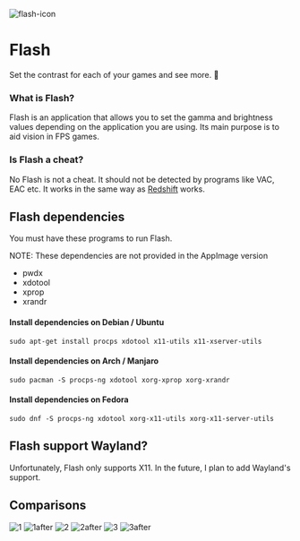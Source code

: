 ![flash-icon](https://user-images.githubusercontent.com/59766830/192894812-4a9eff37-14c2-4ade-9dac-c825f88c1905.png)
# Flash
Set the contrast for each of your games and see more. 👀

### What is Flash?

Flash is an application that allows you to set the gamma and brightness values depending on the application you are
using. Its main purpose is to aid vision in FPS games.

### Is Flash a cheat?

No Flash is not a cheat. It should not be detected by programs like VAC, EAC etc. It works in the same way
as [Redshift](https://github.com/jonls/redshift)
works.

## Flash dependencies

You must have these programs to run Flash.

NOTE: These dependencies are not provided in the AppImage version

* pwdx
* xdotool
* xprop
* xrandr

#### Install dependencies on Debian / Ubuntu

`sudo apt-get install procps xdotool x11-utils x11-xserver-utils`

#### Install dependencies on Arch / Manjaro

`sudo pacman -S procps-ng xdotool xorg-xprop xorg-xrandr`

#### Install dependencies on Fedora

`sudo dnf -S procps-ng xdotool xorg-x11-utils xorg-x11-server-utils`

## Flash support Wayland?

Unfortunately, Flash only supports X11. In the future, I plan to add Wayland's support.

## Comparisons
![1](https://user-images.githubusercontent.com/59766830/187566430-09aca250-65aa-4ba5-a38b-127670b08ec8.jpg)
![1after](https://user-images.githubusercontent.com/59766830/187566446-062c9179-a779-478b-a968-6a83aec5de14.jpg)
![2](https://user-images.githubusercontent.com/59766830/187566453-c5d9d6ea-74be-4d9f-98f5-9ea48fce7a0e.jpg)
![2after](https://user-images.githubusercontent.com/59766830/187566466-be82763a-7183-416f-8dc6-4039425eee54.jpg)
![3](https://user-images.githubusercontent.com/59766830/187566475-9cec3d99-86fc-4eac-8e10-f4459c616f40.jpg)
![3after](https://user-images.githubusercontent.com/59766830/187566486-d8dbca9c-7d15-4971-8c23-62552f67de0a.jpg)



